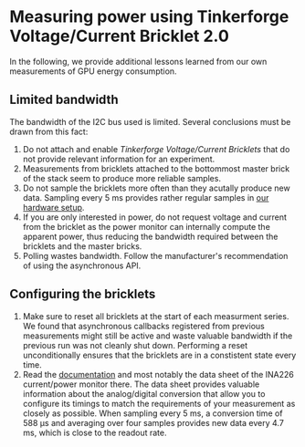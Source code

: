 # Measuring power using Tinkerforge Voltage/Current Bricklet 2.0
In the following, we provide additional lessons learned from our own measurements of GPU energy consumption.

## Limited bandwidth
The bandwidth of the I2C bus used is limited. Several conclusions must be drawn from this fact:

1. Do not attach and enable *Tinkerforge Voltage/Current Bricklets* that do not provide relevant information for an experiment.
2. Measurements from bricklets attached to the bottommost master brick of the stack seem to produce more reliable samples.
3. Do not sample the bricklets more often than they acutally produce new data. Sampling every 5 ms provides rather regular samples in [our hardware setup](HARDWARE.md).
4. If you are only interested in power, do not request voltage and current from the bricklet as the power monitor can internally compute the apparent power, thus reducing the bandwidth required between the bricklets and the master bricks.
5. Polling wastes bandwidth. Follow the manufacturer's recommendation of using the asynchronous API.

## Configuring the bricklets
1. Make sure to reset all bricklets at the start of each measurment series. We found that asynchronous callbacks registered from previous measurements might still be active and waste valuable bandwidth if the previous run was not cleanly shut down. Performing a reset unconditionally ensures that the bricklets are in a constistent state every time.
2. Read the [documentation](https://www.tinkerforge.com/en/doc/Hardware/Bricklets/Voltage_Current_V2.html) and most notably the data sheet of the INA226 current/power monitor there. The data sheet provides valuable information about the analog/digital conversion that allow you to configure its timings to match the requirements of your measurement as closely as possible. When sampling every 5 ms, a conversion time of 588 µs and averaging over four samples provides new data every 4.7 ms, which is close to the readout rate.
